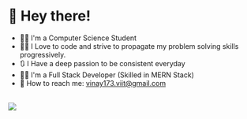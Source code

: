 # 👋 Hey there!


- 👨‍🎓 I'm a Computer Science Student 
- 👨‍💻 I Love to code and strive to propagate my problem solving skills progressively.
- 🔃 I Have a deep passion to be consistent everyday
- 👨‍🔧 I'm a Full Stack Developer (Skilled in MERN Stack)
- 📧 How to reach me: <a href = "mailto:vinay173.viit@gmail.com">vinay173.viit@gmail.com</a>
<br/>
<img src = "https://github-readme-stats.vercel.app/api?username=that-spy-kid&&layout=compact&&show_icons=true&theme=chartreuse-dark" /><br> 
<!--- <img src = "https://github-readme-stats.vercel.app/api/top-langs/?username=that-spy-kid&layout=compact&theme=chartreuse-dark" /> --->
